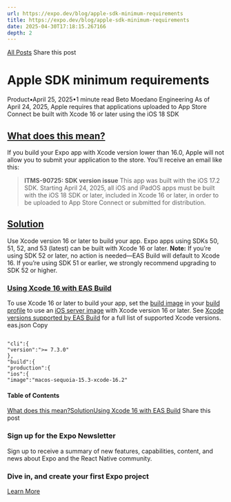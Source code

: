 ```yaml
---
url: https://expo.dev/blog/apple-sdk-minimum-requirements
title: https://expo.dev/blog/apple-sdk-minimum-requirements
date: 2025-04-30T17:18:15.267166
depth: 2
---
```


[All Posts](https://expo.dev/blog)
Share this post
# Apple SDK minimum requirements
Product•April 25, 2025•1 minute read
Beto Moedano
Engineering
As of April 24, 2025, Apple requires that applications uploaded to App Store Connect be built with Xcode 16 or later using the iOS 18 SDK
## [What does this mean? ](https://expo.dev/blog/apple-sdk-minimum-requirements#what-does-this-mean)
If you build your Expo app with Xcode version lower than 16.0, Apple will not allow you to submit your application to the store. You'll receive an email like this:
> **ITMS-90725: SDK version issue** This app was built with the iOS 17.2 SDK. Starting April 24, 2025, all iOS and iPadOS apps must be built with the iOS 18 SDK or later, included in Xcode 16 or later, in order to be uploaded to App Store Connect or submitted for distribution.
## [Solution ](https://expo.dev/blog/apple-sdk-minimum-requirements#solution)
Use Xcode version 16 or later to build your app. Expo apps using SDKs 50, 51, 52, and 53 (latest) can be built with Xcode 16 or later.
**Note:** If you’re using SDK 52 or later, no action is needed—EAS Build will default to Xcode 16. If you’re using SDK 51 or earlier, we strongly recommend upgrading to SDK 52 or higher.
### [Using Xcode 16 with EAS Build ](https://expo.dev/blog/apple-sdk-minimum-requirements#using-xcode-16-with-eas-build)
To use Xcode 16 or later to build your app, set the [build image](https://docs.expo.dev/eas/json/#image-1) in your [build profile](https://docs.expo.dev/build/eas-json/#build-profiles) to use an [iOS server image](https://docs.expo.dev/build-reference/infrastructure/#ios-server-images) with Xcode version 16 or later. See [Xcode versions supported by EAS Build](https://docs.expo.dev/build-reference/infrastructure/#ios-server-images) for a full list of supported Xcode versions.
eas.json
Copy
```

"cli":{
"version":">= 7.3.0"
},
"build":{
"production":{
"ios":{
"image":"macos-sequoia-15.3-xcode-16.2"

```

#### Table of Contents
[What does this mean?](https://expo.dev/blog/apple-sdk-minimum-requirements#what-does-this-mean)[Solution](https://expo.dev/blog/apple-sdk-minimum-requirements#solution)[Using Xcode 16 with EAS Build](https://expo.dev/blog/apple-sdk-minimum-requirements#using-xcode-16-with-eas-build)
Share this post
### Sign up for the Expo Newsletter
Sign up to receive a summary of new features, capabilities, content, and news about Expo and the React Native community.
### Dive in, and create your first Expo project
[Learn More](https://docs.expo.dev)

